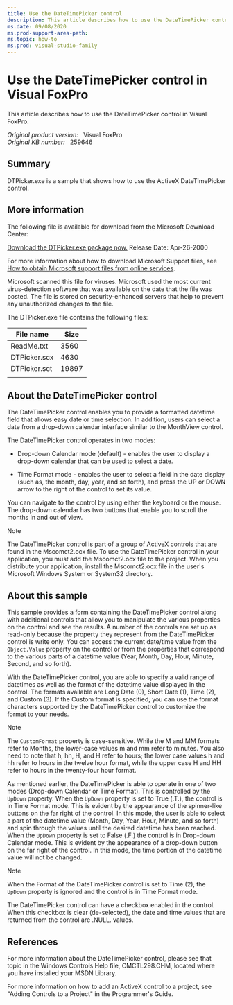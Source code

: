 ```yaml
---
title: Use the DateTimePicker control
description: This article describes how to use the DateTimePicker control in Visual FoxPro.
ms.date: 09/08/2020
ms.prod-support-area-path: 
ms.topic: how-to 
ms.prod: visual-studio-family
---
```

# Use the DateTimePicker control in Visual FoxPro

This article describes how to use the DateTimePicker control in Visual FoxPro.

_Original product version:_ &nbsp; Visual FoxPro  
_Original KB number:_ &nbsp; 259646

## Summary

DTPicker.exe is a sample that shows how to use the ActiveX DateTimePicker control.

## More information

The following file is available for download from the Microsoft Download Center:  

[Download the DTPicker.exe package now.](https://download.microsoft.com/download/vfox60/vfpdtpic/60/w9x2k/dtpicker.exe) Release Date: Apr-26-2000

For more information about how to download Microsoft Support files, see [How to obtain Microsoft support files from online services](https://support.microsoft.com/help/119591).

Microsoft scanned this file for viruses. Microsoft used the most current virus-detection software that was available on the date that the file was posted. The file is stored on security-enhanced servers that help to prevent any unauthorized changes to the file.  

The DTPicker.exe file contains the following files:

|File name|Size|
|---|---|
|ReadMe.txt|3560|
|DTPicker.scx|4630|
|DTPicker.sct|19897|
|||

## About the DateTimePicker control

The DateTimePicker control enables you to provide a formatted datetime field that allows easy date or time selection. In addition, users can select a date from a drop-down calendar interface similar to the MonthView control.

The DateTimePicker control operates in two modes:

- Drop-down Calendar mode (default) - enables the user to display a drop-down calendar that can be used to select a date.

- Time Format mode - enables the user to select a field in the date display (such as, the month, day, year, and so forth), and press the UP or DOWN arrow to the right of the control to set its value.

You can navigate to the control by using either the keyboard or the mouse. The drop-down calendar has two buttons that enable you to scroll the months in and out of view.

> [!NOTE]
> The DateTimePicker control is part of a group of ActiveX controls that are found in the Mscomct2.ocx file. To use the DateTimePicker control in your application, you must add the Mscomct2.ocx file to the project. When you distribute your application, install the Mscomct2.ocx file in the user's Microsoft Windows System or System32 directory.

## About this sample

This sample provides a form containing the DateTimePicker control along with additional controls that allow you to manipulate the various properties on the control and see the results. A number of the controls are set up as read-only because the property they represent from the DateTimePicker control is write only. You can access the current date/time value from the `Object.Value` property on the control or from the properties that correspond to the various parts of a datetime value (Year, Month, Day, Hour, Minute, Second, and so forth).

With the DateTimePicker control, you are able to specify a valid range of datetimes as well as the format of the datetime value displayed in the control. The formats available are Long Date (0), Short Date (1), Time (2), and Custom (3). If the Custom format is specified, you can use the format characters supported by the DateTimePicker control to customize the format to your needs.

> [!NOTE]
> The `CustomFormat` property is case-sensitive. While the M and MM formats refer to Months, the lower-case values m and mm refer to minutes. You also need to note that h, hh, H, and H refer to hours; the lower case values h and hh refer to hours in the twelve hour format, while the upper case H and HH refer to hours in the twenty-four hour format.

As mentioned earlier, the DateTimePicker is able to operate in one of two modes (Drop-down Calendar or Time Format). This is controlled by the `UpDown` property. When the `UpDown` property is set to True (.T.), the control is in Time Format mode. This is evident by the appearance of the spinner-like buttons on the far right of the control. In this mode, the user is able to select a part of the datetime value (Month, Day, Year, Hour, Minute, and so forth) and spin through the values until the desired datetime has been reached. When the `UpDown` property is set to False (.F.) the control is in Drop-down Calendar mode. This is evident by the appearance of a drop-down button on the far right of the control. In this mode, the time portion of the datetime value will not be changed.

> [!NOTE]
> When the Format of the DateTimePicker control is set to Time (2), the `UpDown` property is ignored and the control is in Time Format mode.

The DateTimePicker control can have a checkbox enabled in the control. When this checkbox is clear (de-selected), the date and time values that are returned from the control are .NULL. values.

## References

For more information about the DateTimePicker control, please see that topic in the Windows Controls Help file, CMCTL298.CHM, located where you have installed your MSDN Library.

For more information on how to add an ActiveX control to a project, see "Adding Controls to a Project" in the Programmer's Guide.
